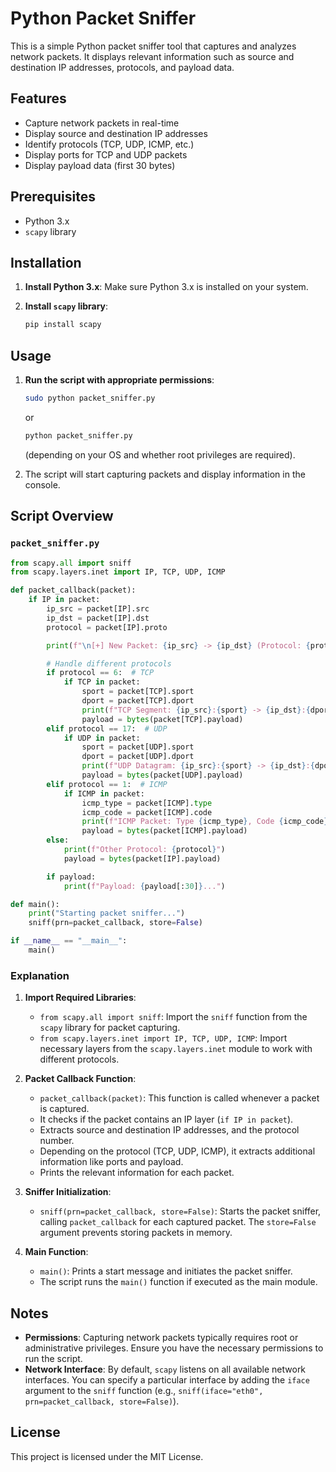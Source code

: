 # Python Packet Sniffer

This is a simple Python packet sniffer tool that captures and analyzes network packets. It displays relevant information such as source and destination IP addresses, protocols, and payload data.

## Features

- Capture network packets in real-time
- Display source and destination IP addresses
- Identify protocols (TCP, UDP, ICMP, etc.)
- Display ports for TCP and UDP packets
- Display payload data (first 30 bytes)

## Prerequisites

- Python 3.x
- `scapy` library

## Installation

1. **Install Python 3.x**: Make sure Python 3.x is installed on your system.

2. **Install `scapy` library**:
    ```sh
    pip install scapy
    ```

## Usage

1. **Run the script with appropriate permissions**:
    ```sh
    sudo python packet_sniffer.py
    ```
    or
    ```sh
    python packet_sniffer.py
    ```
    (depending on your OS and whether root privileges are required).

2. The script will start capturing packets and display information in the console.

## Script Overview

### `packet_sniffer.py`

```python
from scapy.all import sniff
from scapy.layers.inet import IP, TCP, UDP, ICMP

def packet_callback(packet):
    if IP in packet:
        ip_src = packet[IP].src
        ip_dst = packet[IP].dst
        protocol = packet[IP].proto

        print(f"\n[+] New Packet: {ip_src} -> {ip_dst} (Protocol: {protocol})")

        # Handle different protocols
        if protocol == 6:  # TCP
            if TCP in packet:
                sport = packet[TCP].sport
                dport = packet[TCP].dport
                print(f"TCP Segment: {ip_src}:{sport} -> {ip_dst}:{dport}")
                payload = bytes(packet[TCP].payload)
        elif protocol == 17:  # UDP
            if UDP in packet:
                sport = packet[UDP].sport
                dport = packet[UDP].dport
                print(f"UDP Datagram: {ip_src}:{sport} -> {ip_dst}:{dport}")
                payload = bytes(packet[UDP].payload)
        elif protocol == 1:  # ICMP
            if ICMP in packet:
                icmp_type = packet[ICMP].type
                icmp_code = packet[ICMP].code
                print(f"ICMP Packet: Type {icmp_type}, Code {icmp_code}")
                payload = bytes(packet[ICMP].payload)
        else:
            print(f"Other Protocol: {protocol}")
            payload = bytes(packet[IP].payload)

        if payload:
            print(f"Payload: {payload[:30]}...")

def main():
    print("Starting packet sniffer...")
    sniff(prn=packet_callback, store=False)

if __name__ == "__main__":
    main()
```

### Explanation

1. **Import Required Libraries**:
   - `from scapy.all import sniff`: Import the `sniff` function from the `scapy` library for packet capturing.
   - `from scapy.layers.inet import IP, TCP, UDP, ICMP`: Import necessary layers from the `scapy.layers.inet` module to work with different protocols.

2. **Packet Callback Function**:
   - `packet_callback(packet)`: This function is called whenever a packet is captured.
   - It checks if the packet contains an IP layer (`if IP in packet`).
   - Extracts source and destination IP addresses, and the protocol number.
   - Depending on the protocol (TCP, UDP, ICMP), it extracts additional information like ports and payload.
   - Prints the relevant information for each packet.

3. **Sniffer Initialization**:
   - `sniff(prn=packet_callback, store=False)`: Starts the packet sniffer, calling `packet_callback` for each captured packet. The `store=False` argument prevents storing packets in memory.

4. **Main Function**:
   - `main()`: Prints a start message and initiates the packet sniffer.
   - The script runs the `main()` function if executed as the main module.

## Notes

- **Permissions**: Capturing network packets typically requires root or administrative privileges. Ensure you have the necessary permissions to run the script.
- **Network Interface**: By default, `scapy` listens on all available network interfaces. You can specify a particular interface by adding the `iface` argument to the `sniff` function (e.g., `sniff(iface="eth0", prn=packet_callback, store=False)`).

## License

This project is licensed under the MIT License.
